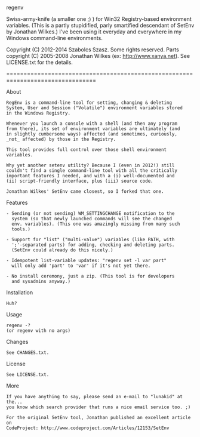 regenv

Swiss-army-knife (a smaller one ;) ) for Win32 Registry-based environment variables.
(This is a partly stupidified, parly smartified descendant of SetEnv by Jonathan Wilkes.)
I've been using it everyday and everywhere in my Windows command-line environments.

Copyright (C) 2012-2014 Szabolcs Szasz. Some rights reserved. 
Parts copyright (C) 2005-2008 Jonathan Wilkes (ex: http://www.xanya.net).
See LICENSE.txt for the details.

================================================================================

About

	RegEnv is a command-line tool for setting, changing & deleting 
	System, User and Session ("Volatile") environment variables stored
	in the Windows Registry.
	
	Whenever you launch a console with a shell (and then any program
	from there), its set of environment variables are ultimately (and 
	in slightly cumbersome ways) affected (and sometimes, curiously, 
	_not_ affected) by those in the Registry.
	
	This tool provides full control over those shell environment 
	variables.

	Why yet another setenv utility? Because I (even in 2012!) still 
	couldn't find a single command-line tool with all the critically 
	important features I needed, and with a (i) well-documented and 
	(ii) script-friendly interface, plus (iii) source code. 
	
	Jonathan Wilkes' SetEnv came closest, so I forked that one.

Features
	
	- Sending (or not sending) WM_SETTINGCHANGE notification to the
	  system (so that newly launched commands will see the changed
	  env. variables). (This one was amazingly missing from many such
	  tools.)
	  
	- Support for "list" ("multi-value") variables (like PATH, with 
	  ';'-separated parts) for adding, checking and deleting parts.
	  (SetEnv could already do this nicely.)
	  
	- Idempotent list-variable updates: "regenv set -l var part" 
	  will only add 'part' to 'var' if it's not yet there.

	- No install ceremony, just a zip. (This tool is for developers 
	  and sysadmins anyway.)

Installation

	Huh?

Usage

	regenv -?
	(or regenv with no args)

Changes
	
	See CHANGES.txt.

License

	See LICENSE.txt.

More

	If you have anything to say, please send an e-mail to "lunakid" at the...
	you know which search provider that runs a nice email service too. ;)

	For the original SetEnv tool, Jonathan published an excellent article on 
	CodeProject: http://www.codeproject.com/Articles/12153/SetEnv
